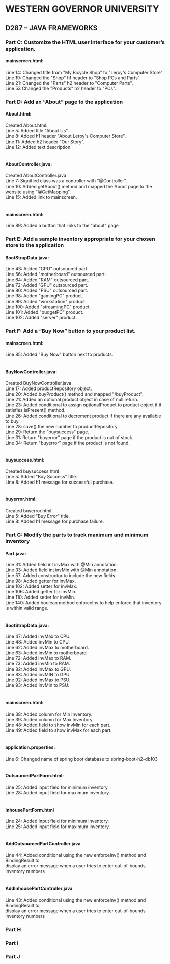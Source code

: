 # WESTERN GOVERNOR UNIVERSITY 
## D287 – JAVA FRAMEWORKS

### Part C: Customize the HTML user interface for your customer’s application.
#### mainscreen.html:
Line 14: Changed title from "My Bicycle Shop" to "Leroy's Computer Store".<br />
Line 19: Changed the "Shop" h1 header to "Shop PCs and Parts". <br />
Line 21: Changed the "Parts" h2 header to "Computer Parts".<br />
Line 53 Changed the "Products" h2 header to "PCs".

### Part D: Add an “About” page to the application
#### About.html:
Created About.html.<br />
Line 5: Added title "About Us".<br />
Line 8: Added h1 header "About Leroy's Computer Store".<br />
Line 11: Added h2 header "Our Story".<br />
Line 12: Added text description.<br /><br />
#### AboutController.java:
Created AboutController.java<br />
Line 7: Signified class was a controller with "@Controller".<br />
Line 10: Added getAbout() method and mapped the About page to the website using "@GetMapping".<br />
Line 15: Added link to mainscreen.<br /><br />
#### mainscreen.html:
Line 89: Added a button that links to the "about" page

### Part E: Add a sample inventory appropriate for your chosen store to the application
#### BootStrapData.java:
Line 43: Added "CPU" outsourced part.<br />
Line 56: Added "motherboard" outsourced part.<br />
Line 64: Added "RAM" outsourced part.<br />
Line 72: Added "GPU" outsourced part.<br />
Line 80: Added "PSU" outsourced part.<br />
Line 98: Added "gamingPC" product.<br />
Line 99: Added "workstation" product.<br />
Line 100: Added "streamingPC" product.<br />
Line 101: Added "budgetPC" product.<br />
Line 102: Added "server" product.<br />

### Part F: Add a “Buy Now” button to your product list.
#### mainscreen.html:
Line 85: Added "Buy Now" button next to products.<br /><br />
#### BuyNowController.java:
Created BuyNowController.java<br />
Line 17: Added productRepository object.<br />
Line 20: Added buyProduct() method and mapped "/buyProduct".<br />
Line 21: Added an optional product object in case of null return.<br />
Line 23: Added conditional to assign optionalProduct to product object if it satisfies isPresent() method.<br />
Line 26: Added conditional to decrement product if there are any available to buy.<br />
Line 28: save() the new number to productRepository.<br />
Line 29: Return the "buysuccess" page.<br />
Line 31: Return "buyerror" page if the product is out of stock.<br />
Line 34: Return "buyerror" page if the product is not found.<br /><br />
#### buysuccess.html:
Created buysuccess.html<br />
Line 5: Added "Buy Success" title.<br />
Line 8: Added h1 message for successful purchase.<br /><br />
#### buyerror.html:
Created buyerror.html<br />
Line 5: Added "Buy Error" title.<br />
Line 8: Added h1 message for purchase failure.<br />

### Part G:  Modify the parts to track maximum and minimum inventory
#### Part.java:
Line 31: Added field int invMax with @Min annotation.<br />
Line 33: Added field int invMin with @Min annotation.<br />
Line 57: Added constructor to include the new fields.<br />
Line 98: Added getter for invMax.<br />
Line 102: Added setter for invMax.<br />
Line 106: Added getter for invMin.<br />
Line 110: Added setter for invMin.<br />
Line 140: Added boolean method enforceInv to help enforce that inventory is within valid range.<br /><br />
#### BootStrapData.java:
Line 47: Added invMax to CPU.<br />
Line 48: Added invMin to CPU.<br />
Line 62: Added invMax to motherboard.<br />
Line 63: Added invMin to motherboard.<br />
Line 72: Added invMax to RAM.<br />
Line 73: Added invMin to RAM.<br />
Line 82: Added invMax to GPU.<br />
Line 83: Added invMIN to GPU.<br />
Line 92: Added invMax to PSU.<br />
Line 93: Added invMin to PSU.<br /><br />
#### mainscreen.html:
Line 38: Added column for Min Inventory.<br />
Line 39: Added column for Max Inventory.<br />
Line 48: Added field to show invMin for each part.<br />
Line 49: Added field to show invMax for each part.<br /><br />
#### application.properties:
Line 6: Changed name of spring boot database to spring-boot-h2-db103<br /><br />
#### OutsourcedPartForm.html:
Line 25: Added input field for minimum inventory.<br />
Line 28: Added input field for maximum inventory.<br /><br />
#### InhousePartForm.html
Line 24: Added input field for minimum inventory.<br />
Line 25: Added input field for maximum inventory.<br /><br />
#### AddOutsourcedPartController.java
Line 44: Added conditional using the new enforceInv() method and BindingResult to<br />
display an error message when a user tries to enter out-of-bounds inventory numbers<br /><br />
#### AddInhousePartController.java
Line 43: Added conditional using the new enforceInv() method and BindingResult to<br />
display an error message when a user tries to enter out-of-bounds inventory numbers<br />

### Part H

### Part I

### Part J
